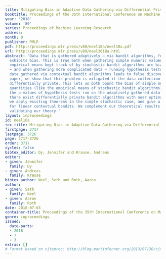 ```yaml
---
title: Mitigating Bias in Adaptive Data Gathering via Differential Privacy
booktitle: Proceedings of the 35th International Conference on Machine Learning
year: '2018'
volume: '80'
series: Proceedings of Machine Learning Research
address: 
month: 0
publisher: PMLR
pdf: http://proceedings.mlr.press/v80/neel18a/neel18a.pdf
url: http://proceedings.mlr.press/v80/neel2018a.html
abstract: 'Data that is gathered adaptively — via bandit algorithms, for example —
  exhibits bias. This is true both when gathering simple numeric valued data — the
  empirical means kept track of by stochastic bandit algorithms are biased downwards
  — and when gathering more complicated data — running hypothesis tests on complex
  data gathered via contextual bandit algorithms leads to false discovery. In this
  paper, we show that this problem is mitigated if the data collection procedure is
  differentially private. This lets us both bound the bias of simple numeric valued
  quantities (like the empirical means of stochastic bandit algorithms), and correct
  the p-values of hypothesis tests run on the adaptively gathered data. Moreover,
  there exist differentially private bandit algorithms with near optimal regret bounds:
  we apply existing theorems in the simple stochastic case, and give a new analysis
  for linear contextual bandits. We complement our theoretical results with experiments
  validating our theory.'
layout: inproceedings
id: neel18a
tex_title: Mitigating Bias in Adaptive Data Gathering via Differential Privacy
firstpage: 3717
lastpage: 3726
page: 3717-3726
order: 3717
cycles: false
bibtex_editor: Dy, Jennifer and Krause, Andreas
editor:
- given: Jennifer
  family: Dy
- given: Andreas
  family: Krause
bibtex_author: Neel, Seth and Roth, Aaron
author:
- given: Seth
  family: Neel
- given: Aaron
  family: Roth
date: 2018-07-03
container-title: Proceedings of the 35th International Conference on Machine Learning
genre: inproceedings
issued:
  date-parts:
  - 2018
  - 7
  - 3
extras: []
# Format based on citeproc: http://blog.martinfenner.org/2013/07/30/citeproc-yaml-for-bibliographies/
---
```

